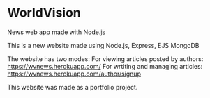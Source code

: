 # WorldVision
News web app made with Node.js

This is a new website made using
Node.js, Express, EJS
MongoDB

The website has two modes:
For viewing articles posted by authors: https://wvnews.herokuapp.com/
For wrtiting and managing articles: https://wvnews.herokuapp.com/author/signup

This website was made as a portfolio project.
